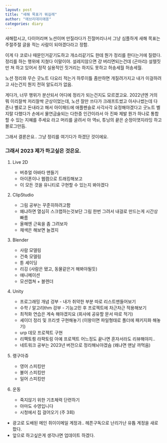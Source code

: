 ```yaml
---
layout: post
title: "새해 목표가 뭐길래"
author: "에브리데이애옹"
categories: diary
---
```



새해랍시고, 다이어리며 노션이며 만질라다가 진절머리나서
그냥 심플하게 새해 목표는 주절주절 글을 적는 사람이 되야겠다라고 정함.

이게 다 코로나 때문인거같기도하고 개소리같기도 한데
뭔가 정리를 한다는거에 질렸다.
정리를 하는 행위에 지쳤다 이말이야. 설레지않으면 걍 버리면되는건데 (곤마리)
설렐짓만 쳐 하고 있어서 정작 실용적인 짓거리는 하지도 못하고 허송세월 허송세월.

노션 정리와 무슨 굿노트 다요리 적는거 하루이틀 좀만하면
개질려가지고 내가 이걸하려고 사는건지 뭔지 전혀 알도리가 없음.

게다가, 너무 행위가 분산되서 어디에 정리가 되는건지도 모르겠고요.
2022년엔 거의 뭐 이리찰싹 저리찰싹 군상이었는데, 
노션 잘만 쓰다가 크래프트썼고 아사나썼는데 다 존나 별로고 돈내라고 해서
아이패드에 애플펜슬로 사각사각 요정해야겠다고 굿노트 벨지랄 다했다가
손에서 물연금술되는 다한증 인간이라서 아 진짜 제발 뭔가 하나로 통합할 수 있는 지혜를 주세요
라고 머리를 굴려서 아 역si, 튜닝의 끝은 순정이엿지라잉 하고 블로그만듬.

그래서 결론은요..
그냥 정리를 여기다가 하겠단 것이에요.

### 그래서 2023 제가 하고싶은 것은요.
1. Live 2D
	- 버츄얼 아바타 맨들기
	- 아이폰이나 웹캠으로 트래킹해보고
	- 이 모든 것을 유니티로 구현할 수 있는지 봐야겠다

2. ClipStudio 
	- 그림 공부는 꾸준히하려고함
	- 왜냐하면 열심히 스크랩하는것보단 그림 한번 그려서 내걸로 만드는게 시간상 빠름
	- 올해엔 근육을 좀 그려보자
	- 채색은 해보면 늘겠지

3. Blender
	- 사람 모델링
	- 건축 모델링
	- 툰 셰이딩
	- 리깅 (사람은 됐고, 동물같은거 해봐야될듯)
	- 애니메이션
	- 모션캡쳐 + 블렌더
	
4. Unity
	- 프로그래밍 개념 겅부 - 내가 취약한 부분 따로 리스트맨들어보기
	- 수학 / 알고리thm 겅부 - 기능고민 후 프로젝트에 차근차근 적용해보기
	- 최적화 연습은 계속 해야겠지요 (회사에 공유할 문서 따로 적기)
	- 셰이더 정리 및 프리셋 구현해놓기 (이왕이면 파일형태로 폴더에 패키지화 해놓기)
	- urp 데모 프로젝트 구현 
	- 리팩토릥 라퍅토링 아예 프로젝트 어느정도 끝나면 혼자서라도 리뷰해야지..
	- 네트워크 공부는 2023년 버전으로 정리해놔야겠슴 (왜냐면 맨날 까먹음)

5. 랭구아쥬
	- 영어 스피킹만
	- 불어 스피킹만
	- 일어 스피킹만
	
6. 운동
	- 죽지않기 위한 기초체력 단련하기
	- 아마도 수영입니다
	- 시청에서 집 걸어오기 (주 3회)

+ 광고로 도배된 메인 쥐이이메일 계정과.. 헤픈구독으로 난리가난 유튭 계정을 새로 팠다.
+ 앞으로 하고싶은게 생각나면 업데이트 하겠다.